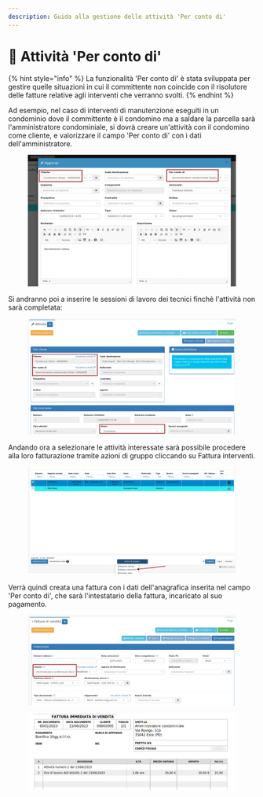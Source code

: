 ```yaml
---
description: Guida alla gestione delle attività 'Per conto di'
---
```


# 👥 Attività 'Per conto di'

{% hint style="info" %}
La funzionalità 'Per conto di' è stata sviluppata per gestire quelle situazioni in cui il committente non coincide con il risolutore delle fatture relative agli interventi che verranno svolti.
{% endhint %}

Ad esempio, nel caso di interventi di manutenzione eseguiti in un condominio dove il committente è il condomino ma a saldare la parcella sarà l'amministratore condominiale, si dovrà creare un'attività con il condomino come cliente, e valorizzare il campo 'Per conto di' con i dati dell'amministratore.

<figure><img src="../../.gitbook/assets/immagine (548).png" alt=""><figcaption></figcaption></figure>

Si andranno poi a inserire le sessioni di lavoro dei tecnici finchè l'attività non sarà completata:

<figure><img src="../../.gitbook/assets/immagine (559).png" alt=""><figcaption></figcaption></figure>

Andando ora a selezionare le attività interessate sarà possibile procedere alla loro fatturazione tramite azioni di gruppo cliccando su Fattura interventi.

<figure><img src="../../.gitbook/assets/immagine (554).png" alt=""><figcaption></figcaption></figure>

Verrà quindi creata una fattura con i dati dell'anagrafica inserita nel campo 'Per conto di', che sarà l'intestatario della fattura, incaricato al suo pagamento.

<figure><img src="../../.gitbook/assets/immagine (597).png" alt=""><figcaption></figcaption></figure>

<figure><img src="../../.gitbook/assets/immagine (550).png" alt=""><figcaption></figcaption></figure>
